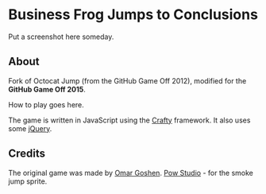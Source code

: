 Business Frog Jumps to Conclusions
============

Put a screenshot here someday.

About
-----
Fork of Octocat Jump (from the GitHub Game Off 2012), modified for the **GitHub Game Off 2015**.

How to play goes here.

The game is written in JavaScript using the [Crafty](http://craftyjs.com) framework.
It also uses some [jQuery](http://jquery.com/).


Credits
-------
The original game was made by [Omar Goshen](https://github.com/ogoshen).
[Pow Studio](http://powstudios.com/content/smoke-animation-pack-1) - for the smoke jump sprite.  
